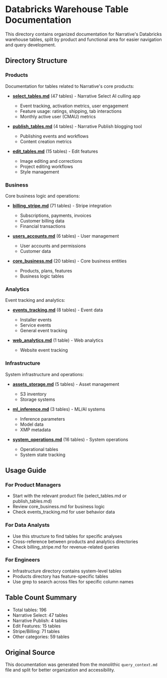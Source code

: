 # Databricks Warehouse Table Documentation

This directory contains organized documentation for Narrative's Databricks warehouse tables, split by product and functional area for easier navigation and query development.

## Directory Structure

### Products
Documentation for tables related to Narrative's core products:

- **[select_tables.md](products/select_tables.md)** (47 tables) - Narrative Select AI culling app
  - Event tracking, activation metrics, user engagement
  - Feature usage: ratings, shipping, tab interactions
  - Monthly active user (CMAU) metrics

- **[publish_tables.md](products/publish_tables.md)** (4 tables) - Narrative Publish blogging tool
  - Publishing events and workflows
  - Content creation metrics

- **[edit_tables.md](products/edit_tables.md)** (15 tables) - Edit features
  - Image editing and corrections
  - Project editing workflows
  - Style management

### Business
Core business logic and operations:

- **[billing_stripe.md](business/billing_stripe.md)** (71 tables) - Stripe integration
  - Subscriptions, payments, invoices
  - Customer billing data
  - Financial transactions

- **[users_accounts.md](business/users_accounts.md)** (6 tables) - User management
  - User accounts and permissions
  - Customer data

- **[core_business.md](business/core_business.md)** (20 tables) - Core business entities
  - Products, plans, features
  - Business logic tables

### Analytics
Event tracking and analytics:

- **[events_tracking.md](analytics/events_tracking.md)** (8 tables) - Event data
  - Installer events
  - Service events
  - General event tracking

- **[web_analytics.md](analytics/web_analytics.md)** (1 table) - Web analytics
  - Website event tracking

### Infrastructure
System infrastructure and operations:

- **[assets_storage.md](infrastructure/assets_storage.md)** (5 tables) - Asset management
  - S3 inventory
  - Storage systems

- **[ml_inference.md](infrastructure/ml_inference.md)** (3 tables) - ML/AI systems
  - Inference parameters
  - Model data
  - XMP metadata

- **[system_operations.md](infrastructure/system_operations.md)** (16 tables) - System operations
  - Operational tables
  - System state tracking

## Usage Guide

### For Product Managers
- Start with the relevant product file (select_tables.md or publish_tables.md)
- Review core_business.md for business logic
- Check events_tracking.md for user behavior data

### For Data Analysts
- Use this structure to find tables for specific analyses
- Cross-reference between products and analytics directories
- Check billing_stripe.md for revenue-related queries

### For Engineers
- Infrastructure directory contains system-level tables
- Products directory has feature-specific tables
- Use grep to search across files for specific column names

## Table Count Summary
- Total tables: 196
- Narrative Select: 47 tables
- Narrative Publish: 4 tables
- Edit Features: 15 tables
- Stripe/Billing: 71 tables
- Other categories: 59 tables

## Original Source
This documentation was generated from the monolithic `query_context.md` file and split for better organization and accessibility.